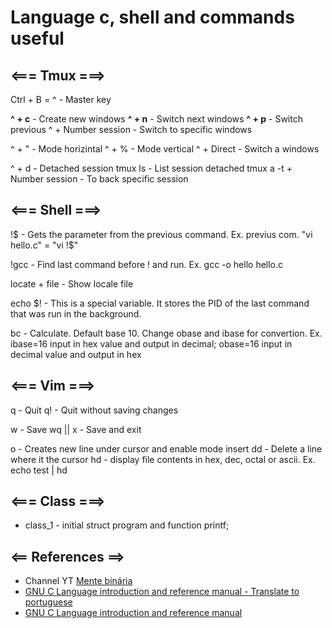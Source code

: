 # Language c, shell and commands useful

## <=== Tmux ===>
Ctrl + B = ^ - Master key

**^ + c** - Create new windows
**^ + n** - Switch next windows
**^ + p** - Switch previous 
^ + Number session - Switch to specific windows

^ + " - Mode horizintal
^ + % - Mode vertical
^ + Direct - Switch a windows

^ + d - Detached session
tmux ls - List session detached
tmux a -t + Number session - To back specific session


## <=== Shell ===>
!$ - Gets the parameter from the previous command. Ex. previus com. "vi hello.c" = "vi !$"

!gcc - Find last command before ! and run. Ex. gcc -o hello hello.c  

locate + file - Show locale file

echo $! - This is a special variable. It stores the PID of the last command that was run in the background.

bc - Calculate. Default base 10. Change obase and ibase for convertion. Ex. ibase=16 input in hex value and output in decimal; obase=16 input in decimal value and output in hex  


## <=== Vim ===>
q - Quit
q! - Quit without saving changes 

w - Save
wq || x - Save and exit

o - Creates new line under cursor and enable mode insert
dd - Delete a line where it the cursor
hd - display file contents in hex, dec, octal or ascii. Ex. echo test | hd


## <=== Class ===>
* class_1 - initial struct program and function printf;


## <== References ==>

* Channel YT [Mente binária](https://www.youtube.com/@mentebinaria)
* [GNU C Language introduction and reference manual - Translate to portuguese](https://mentebinaria.gitbook.io/manual-da-linguagem-gnu-c) 
* [GNU C Language introduction and reference manual](https://www.gnu.org/software/c-intro-and-ref/) 
